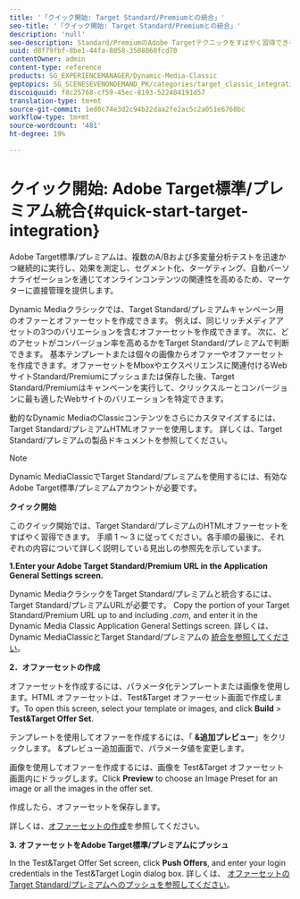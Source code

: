 ```yaml
---
title: '「クイック開始: Target Standard/Premiumとの統合」'
seo-title: '「クイック開始: Target Standard/Premiumとの統合」'
description: 'null'
seo-description: Standard/PremiumのAdobe Targetテクニックをすばやく習得できるように、Target Standard標準/Premiumの概要と開始を簡単に説明します。
uuid: d8f79fbf-8be1-44fa-8058-3508060fcd70
contentOwner: admin
content-type: reference
products: SG_EXPERIENCEMANAGER/Dynamic-Media-Classic
geptopics: SG_SCENESEVENONDEMAND_PK/categories/target_classic_integration
discoiquuid: f8c25768-cf59-45ec-8193-522404191d57
translation-type: tm+mt
source-git-commit: 1ed0c74e3d2c94b22daa2fe2ac5c2a051e6768bc
workflow-type: tm+mt
source-wordcount: '481'
ht-degree: 19%

---
```



# クイック開始: Adobe Target標準/プレミアム統合{#quick-start-target-integration}

Adobe Target標準/プレミアムは、複数のA/Bおよび多変量分析テストを迅速かつ継続的に実行し、効果を測定し、セグメント化、ターゲティング、自動パーソナライゼーションを通じてオンラインコンテンツの関連性を高めるため、マーケターに直接管理を提供します。

Dynamic Mediaクラシックでは、Target Standard/プレミアムキャンペーン用のオファーとオファーセットを作成できます。 例えば、同じリッチメディアアセットの3つのバリエーションを含むオファーセットを作成できます。 次に、どのアセットがコンバージョン率を高めるかをTarget Standard/プレミアムで判断できます。 基本テンプレートまたは個々の画像からオファーやオファーセットを作成できます。オファーセットをMboxやエクスペリエンスに関連付けるWebサイトStandard/Premiumにプッシュまたは保存した後、Target Standard/Premiumはキャンペーンを実行して、クリックスルーとコンバージョンに最も適したWebサイトのバリエーションを特定できます。

動的なDynamic MediaのClassicコンテンツをさらにカスタマイズするには、Target Standard/プレミアムHTMLオファーを使用します。 詳しくは、Target Standard/プレミアムの製品ドキュメントを参照してください。

>[!NOTE]
>
>Dynamic MediaClassicでTarget Standard/プレミアムを使用するには、有効なAdobe Target標準/プレミアムアカウントが必要です。

**クイック開始**

このクイック開始では、Target Standard/プレミアムのHTMLオファーセットをすばやく習得できます。 手順 1 ～ 3 に従ってください。各手順の最後に、それぞれの内容について詳しく説明している見出しの参照先を示しています。

**1.Enter your Adobe Target Standard/Premium URL in the Application General Settings screen.**

Dynamic MediaクラシックをTarget Standard/プレミアムと統合するには、Target Standard/プレミアムURLが必要です。 Copy the portion of your Target Standard/Premium URL up to and including *.com*, and enter it in the Dynamic Media Classic Application General Settings screen. 詳しくは、Dynamic MediaClassicとTarget Standard/プレミアムの [統合を参照してください](integrating-dmc-with-target.md#integrating-dmc-with-target)。

**2．オファーセットの作成**

オファーセットを作成するには、パラメータ化テンプレートまたは画像を使用します。HTML オファーセットは、Test&amp;Target オファーセット画面で作成します。To open this screen, select your template or images, and click **Build** > **Test&amp;Target Offer Set**.

テンプレートを使用してオファーを作成するには、「 **&amp;追加プレビュー**」をクリックします。 &amp;プレビュー追加画面で、パラメータ値を変更します。

画像を使用してオファーを作成するには、画像を Test&amp;Target オファーセット画面内にドラッグします。Click **Preview** to choose an Image Preset for an image or all the images in the offer set.

作成したら、オファーセットを保存します。

詳しくは、[オファーセットの作成](creating-offer-set.md#creating_an_offer_set)を参照してください。

**3. オファーセットをAdobe Target標準/プレミアムにプッシュ**

In the Test&amp;Target Offer Set screen, click **Push Offers**, and enter your login credentials in the Test&amp;Target Login dialog box. 詳しくは、 [オファーセットのTarget Standard/プレミアムへのプッシュを参照してください](pushing-offer-sets-target.md#pushing_offer_sets_to_target)。
